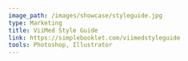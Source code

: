 ```yaml
---
image_path: /images/showcase/styleguide.jpg
type: Marketing
title: ViiMed Style Guide
link: https://simplebooklet.com/viimedstyleguide
tools: Photoshop, Illustrator
---
```

